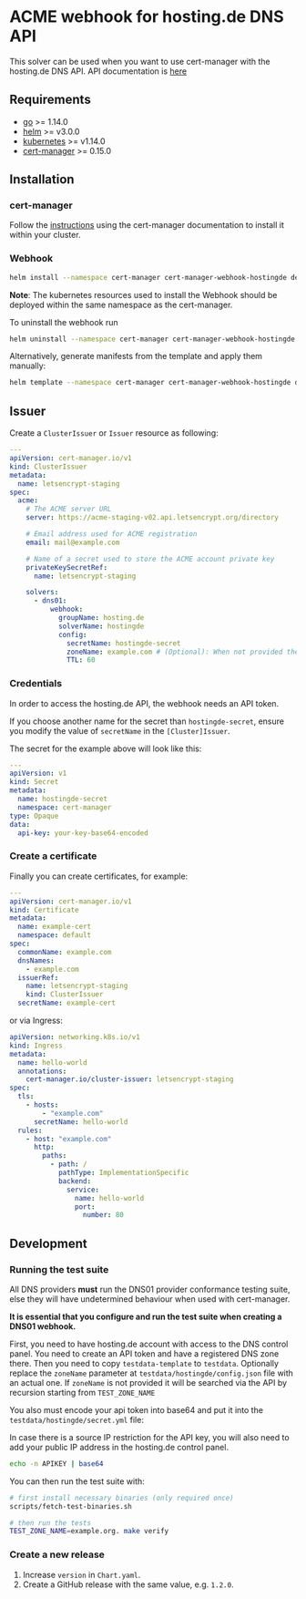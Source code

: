 # ACME webhook for hosting.de DNS API

This solver can be used when you want to use cert-manager with the hosting.de DNS API. API documentation is [here](https://www.hosting.de/api/)

## Requirements
-   [go](https://golang.org/) >= 1.14.0
-   [helm](https://helm.sh/) >= v3.0.0
-   [kubernetes](https://kubernetes.io/) >= v1.14.0
-   [cert-manager](https://cert-manager.io/) >= 0.15.0

## Installation

### cert-manager

Follow the [instructions](https://cert-manager.io/docs/installation/) using the cert-manager documentation to install it within your cluster.

### Webhook

```bash
helm install --namespace cert-manager cert-manager-webhook-hostingde deploy/cert-manager-webhook-hostingde
```
**Note**: The kubernetes resources used to install the Webhook should be deployed within the same namespace as the cert-manager.

To uninstall the webhook run
```bash
helm uninstall --namespace cert-manager cert-manager-webhook-hostingde
```


Alternatively, generate manifests from the template and apply them manually:
```bash
helm template --namespace cert-manager cert-manager-webhook-hostingde deploy/cert-manager-webhook-hostingde
```

## Issuer

Create a `ClusterIssuer` or `Issuer` resource as following:
```yaml
---
apiVersion: cert-manager.io/v1
kind: ClusterIssuer
metadata:
  name: letsencrypt-staging
spec:
  acme:
    # The ACME server URL
    server: https://acme-staging-v02.api.letsencrypt.org/directory

    # Email address used for ACME registration
    email: mail@example.com

    # Name of a secret used to store the ACME account private key
    privateKeySecretRef:
      name: letsencrypt-staging

    solvers:
      - dns01:
          webhook:
            groupName: hosting.de
            solverName: hostingde
            config:
              secretName: hostingde-secret
              zoneName: example.com # (Optional): When not provided the Zone will searched via API by recursion on full domain name
              TTL: 60
```

### Credentials
In order to access the hosting.de API, the webhook needs an API token.

If you choose another name for the secret than `hostingde-secret`, ensure you modify the value of `secretName` in the `[Cluster]Issuer`.

The secret for the example above will look like this:
```yaml
---
apiVersion: v1
kind: Secret
metadata:
  name: hostingde-secret
  namespace: cert-manager
type: Opaque
data:
  api-key: your-key-base64-encoded
```

### Create a certificate

Finally you can create certificates, for example:

```yaml
---
apiVersion: cert-manager.io/v1
kind: Certificate
metadata:
  name: example-cert
  namespace: default
spec:
  commonName: example.com
  dnsNames:
    - example.com
  issuerRef:
    name: letsencrypt-staging
    kind: ClusterIssuer
  secretName: example-cert
```

or via Ingress:

```yaml
apiVersion: networking.k8s.io/v1
kind: Ingress
metadata:
  name: hello-world
  annotations:
    cert-manager.io/cluster-issuer: letsencrypt-staging
spec:
  tls:
    - hosts:
        - "example.com"
      secretName: hello-world
  rules:
    - host: "example.com"
      http:
        paths:
          - path: /
            pathType: ImplementationSpecific
            backend:
              service:
                name: hello-world
                port:
                  number: 80
```

## Development

### Running the test suite

All DNS providers **must** run the DNS01 provider conformance testing suite,
else they will have undetermined behaviour when used with cert-manager.

**It is essential that you configure and run the test suite when creating a
DNS01 webhook.**

First, you need to have hosting.de account with access to the DNS control panel. You need to create an API token and have a registered DNS zone there.
Then you need to copy `testdata-template` to `testdata`. Optionally replace the `zoneName` parameter at `testdata/hostingde/config.json` file with an actual one. If `zoneName` is not provided it will be searched via the API by recursion starting from `TEST_ZONE_NAME`

You also must encode your api token into base64 and put it into the `testdata/hostingde/secret.yml` file:

In case there is a source IP restriction for the API key, you will also need to add your public IP address in the hosting.de control panel.
```bash
echo -n APIKEY | base64
```

You can then run the test suite with:

```bash
# first install necessary binaries (only required once)
scripts/fetch-test-binaries.sh

# then run the tests
TEST_ZONE_NAME=example.org. make verify
```

### Create a new release

1. Increase `version` in `Chart.yaml`.
1. Create a GitHub release with the same value, e.g. `1.2.0`.
